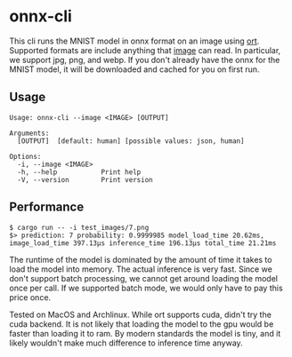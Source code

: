 # onnx-cli

This cli runs the MNIST model in onnx format on an image using [ort](https://github.com/pykeio/ort).
Supported formats are include anything that [image](https://github.com/image-rs/image/tree/main) can read.
In particular, we support jpg, png, and webp. If you don't already have the onnx for the MNIST model,
it will be downloaded and cached for you on first run.

## Usage
````
Usage: onnx-cli --image <IMAGE> [OUTPUT]

Arguments:
  [OUTPUT]  [default: human] [possible values: json, human]

Options:
  -i, --image <IMAGE>  
  -h, --help           Print help
  -V, --version        Print version
````

## Performance
````
$ cargo run -- -i test_images/7.png 
$> prediction: 7 probability: 0.9999985 model_load_time 20.62ms, image_load_time 397.13µs inference_time 196.13µs total_time 21.21ms
````
The runtime of the model is dominated by the amount of time it takes to load the model into memory. The actual inference is very fast. 
Since we don't support batch processing, we cannot get around loading the model once per call. If we supported batch mode, we would 
only have to pay this price once. 

Tested on MacOS and Archlinux. While ort supports cuda, didn't try the cuda backend. It is not likely that loading the model to the gpu would be
faster than loading it to ram. By modern standards the model is tiny, and it likely wouldn't make much difference to inference time anyway.

